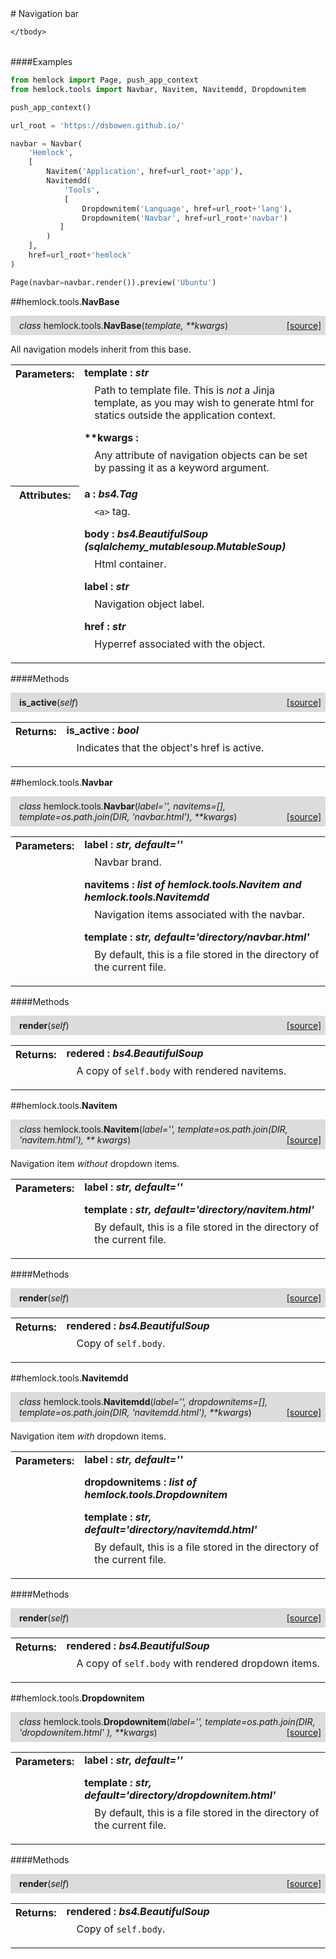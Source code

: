 <script src="https://cdn.mathjax.org/mathjax/latest/MathJax.js?config=TeX-AMS-MML_HTMLorMML" type="text/javascript"></script>

<link rel="stylesheet" href="https://assets.readthedocs.org/static/css/readthedocs-doc-embed.css" type="text/css" />

<style>
    a.src-href {
        float: right;
    }
    p.attr {
        margin-top: 0.5em;
        margin-left: 1em;
    }
    p.func-header {
        background-color: gainsboro;
        border-radius: 0.1em;
        padding: 0.5em;
        padding-left: 1em;
    }
    table.field-table {
        border-radius: 0.1em
    }
</style># Navigation bar

<table class="docutils field-list field-table" frame="void" rules="none">
    <col class="field-name" />
    <col class="field-body" />
    <tbody valign="top">
        
    </tbody>
</table>

####Examples

```python
from hemlock import Page, push_app_context
from hemlock.tools import Navbar, Navitem, Navitemdd, Dropdownitem

push_app_context()

url_root = 'https://dsbowen.github.io/'

navbar = Navbar(
    'Hemlock',
    [
        Navitem('Application', href=url_root+'app'),
        Navitemdd(
            'Tools',
            [
                Dropdownitem('Language', href=url_root+'lang'),
                Dropdownitem('Navbar', href=url_root+'navbar')
           ]
        )
    ],
    href=url_root+'hemlock'
)

Page(navbar=navbar.render()).preview('Ubuntu')
```

##hemlock.tools.**NavBase**

<p class="func-header">
    <i>class</i> hemlock.tools.<b>NavBase</b>(<i>template, **kwargs</i>) <a class="src-href" target="_blank" href="https://github.com/dsbowen/hemlock/blob/master/hemlock/tools/navbar.py#L42">[source]</a>
</p>

All navigation models inherit from this base.

<table class="docutils field-list field-table" frame="void" rules="none">
    <col class="field-name" />
    <col class="field-body" />
    <tbody valign="top">
        <tr class="field">
    <th class="field-name"><b>Parameters:</b></td>
    <td class="field-body" width="100%"><b>template : <i>str</i></b>
<p class="attr">
    Path to template file. This is <em>not</em> a Jinja template, as you may wish to generate html for statics outside the application context.
</p>
<b>**kwargs : <i></i></b>
<p class="attr">
    Any attribute of navigation objects can be set by passing it as a keyword argument.
</p></td>
</tr>
<tr class="field">
    <th class="field-name"><b>Attributes:</b></td>
    <td class="field-body" width="100%"><b>a : <i>bs4.Tag</i></b>
<p class="attr">
    <code>&lt;a&gt;</code> tag.
</p>
<b>body : <i>bs4.BeautifulSoup (sqlalchemy_mutablesoup.MutableSoup)</i></b>
<p class="attr">
    Html container.
</p>
<b>label : <i>str</i></b>
<p class="attr">
    Navigation object label.
</p>
<b>href : <i>str</i></b>
<p class="attr">
    Hyperref associated with the object.
</p></td>
</tr>
    </tbody>
</table>



####Methods



<p class="func-header">
    <i></i> <b>is_active</b>(<i>self</i>) <a class="src-href" target="_blank" href="https://github.com/dsbowen/hemlock/blob/master/hemlock/tools/navbar.py#L97">[source]</a>
</p>



<table class="docutils field-list field-table" frame="void" rules="none">
    <col class="field-name" />
    <col class="field-body" />
    <tbody valign="top">
        <tr class="field">
    <th class="field-name"><b>Returns:</b></td>
    <td class="field-body" width="100%"><b>is_active : <i>bool</i></b>
<p class="attr">
    Indicates that the object's href is active.
</p></td>
</tr>
    </tbody>
</table>



##hemlock.tools.**Navbar**

<p class="func-header">
    <i>class</i> hemlock.tools.<b>Navbar</b>(<i>label='', navitems=[], template=os.path.join(DIR, 'navbar.html'), **kwargs</i>) <a class="src-href" target="_blank" href="https://github.com/dsbowen/hemlock/blob/master/hemlock/tools/navbar.py#L110">[source]</a>
</p>



<table class="docutils field-list field-table" frame="void" rules="none">
    <col class="field-name" />
    <col class="field-body" />
    <tbody valign="top">
        <tr class="field">
    <th class="field-name"><b>Parameters:</b></td>
    <td class="field-body" width="100%"><b>label : <i>str, default=''</i></b>
<p class="attr">
    Navbar brand.
</p>
<b>navitems : <i>list of hemlock.tools.Navitem and hemlock.tools.Navitemdd</i></b>
<p class="attr">
    Navigation items associated with the navbar.
</p>
<b>template : <i>str, default='directory/navbar.html'</i></b>
<p class="attr">
    By default, this is a file stored in the directory of the current file.
</p></td>
</tr>
    </tbody>
</table>



####Methods



<p class="func-header">
    <i></i> <b>render</b>(<i>self</i>) <a class="src-href" target="_blank" href="https://github.com/dsbowen/hemlock/blob/master/hemlock/tools/navbar.py#L131">[source]</a>
</p>



<table class="docutils field-list field-table" frame="void" rules="none">
    <col class="field-name" />
    <col class="field-body" />
    <tbody valign="top">
        <tr class="field">
    <th class="field-name"><b>Returns:</b></td>
    <td class="field-body" width="100%"><b>redered : <i>bs4.BeautifulSoup</i></b>
<p class="attr">
    A copy of <code>self.body</code> with rendered navitems.
</p></td>
</tr>
    </tbody>
</table>



##hemlock.tools.**Navitem**

<p class="func-header">
    <i>class</i> hemlock.tools.<b>Navitem</b>(<i>label='', template=os.path.join(DIR, 'navitem.html'), ** kwargs</i>) <a class="src-href" target="_blank" href="https://github.com/dsbowen/hemlock/blob/master/hemlock/tools/navbar.py#L144">[source]</a>
</p>

Navigation item *without* dropdown items.

<table class="docutils field-list field-table" frame="void" rules="none">
    <col class="field-name" />
    <col class="field-body" />
    <tbody valign="top">
        <tr class="field">
    <th class="field-name"><b>Parameters:</b></td>
    <td class="field-body" width="100%"><b>label : <i>str, default=''</i></b>
<p class="attr">
    
</p>
<b>template : <i>str, default='directory/navitem.html'</i></b>
<p class="attr">
    By default, this is a file stored in the directory of the current file.
</p></td>
</tr>
    </tbody>
</table>



####Methods



<p class="func-header">
    <i></i> <b>render</b>(<i>self</i>) <a class="src-href" target="_blank" href="https://github.com/dsbowen/hemlock/blob/master/hemlock/tools/navbar.py#L162">[source]</a>
</p>



<table class="docutils field-list field-table" frame="void" rules="none">
    <col class="field-name" />
    <col class="field-body" />
    <tbody valign="top">
        <tr class="field">
    <th class="field-name"><b>Returns:</b></td>
    <td class="field-body" width="100%"><b>rendered : <i>bs4.BeautifulSoup</i></b>
<p class="attr">
    Copy of <code>self.body</code>.
</p></td>
</tr>
    </tbody>
</table>



##hemlock.tools.**Navitemdd**

<p class="func-header">
    <i>class</i> hemlock.tools.<b>Navitemdd</b>(<i>label='', dropdownitems=[], template=os.path.join(DIR, 'navitemdd.html'), **kwargs</i>) <a class="src-href" target="_blank" href="https://github.com/dsbowen/hemlock/blob/master/hemlock/tools/navbar.py#L178">[source]</a>
</p>

Navigation item *with* dropdown items.

<table class="docutils field-list field-table" frame="void" rules="none">
    <col class="field-name" />
    <col class="field-body" />
    <tbody valign="top">
        <tr class="field">
    <th class="field-name"><b>Parameters:</b></td>
    <td class="field-body" width="100%"><b>label : <i>str, default=''</i></b>
<p class="attr">
    
</p>
<b>dropdownitems : <i>list of hemlock.tools.Dropdownitem</i></b>
<p class="attr">
    
</p>
<b>template : <i>str, default='directory/navitemdd.html'</i></b>
<p class="attr">
    By default, this is a file stored in the directory of the current file.
</p></td>
</tr>
    </tbody>
</table>



####Methods



<p class="func-header">
    <i></i> <b>render</b>(<i>self</i>) <a class="src-href" target="_blank" href="https://github.com/dsbowen/hemlock/blob/master/hemlock/tools/navbar.py#L199">[source]</a>
</p>



<table class="docutils field-list field-table" frame="void" rules="none">
    <col class="field-name" />
    <col class="field-body" />
    <tbody valign="top">
        <tr class="field">
    <th class="field-name"><b>Returns:</b></td>
    <td class="field-body" width="100%"><b>rendered : <i>bs4.BeautifulSoup</i></b>
<p class="attr">
    A copy of <code>self.body</code> with rendered dropdown items.
</p></td>
</tr>
    </tbody>
</table>



##hemlock.tools.**Dropdownitem**

<p class="func-header">
    <i>class</i> hemlock.tools.<b>Dropdownitem</b>(<i>label='', template=os.path.join(DIR, 'dropdownitem.html' ), **kwargs</i>) <a class="src-href" target="_blank" href="https://github.com/dsbowen/hemlock/blob/master/hemlock/tools/navbar.py#L212">[source]</a>
</p>



<table class="docutils field-list field-table" frame="void" rules="none">
    <col class="field-name" />
    <col class="field-body" />
    <tbody valign="top">
        <tr class="field">
    <th class="field-name"><b>Parameters:</b></td>
    <td class="field-body" width="100%"><b>label : <i>str, default=''</i></b>
<p class="attr">
    
</p>
<b>template : <i>str, default='directory/dropdownitem.html'</i></b>
<p class="attr">
    By default, this is a file stored in the directory of the current file.
</p></td>
</tr>
    </tbody>
</table>



####Methods



<p class="func-header">
    <i></i> <b>render</b>(<i>self</i>) <a class="src-href" target="_blank" href="https://github.com/dsbowen/hemlock/blob/master/hemlock/tools/navbar.py#L228">[source]</a>
</p>



<table class="docutils field-list field-table" frame="void" rules="none">
    <col class="field-name" />
    <col class="field-body" />
    <tbody valign="top">
        <tr class="field">
    <th class="field-name"><b>Returns:</b></td>
    <td class="field-body" width="100%"><b>rendered : <i>bs4.BeautifulSoup</i></b>
<p class="attr">
    Copy of <code>self.body</code>.
</p></td>
</tr>
    </tbody>
</table>

